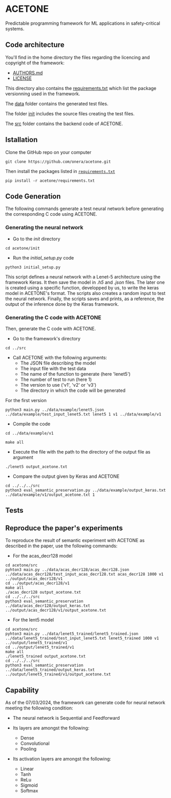 # ACETONE
Predictable programming framework for ML applications in safety-critical systems.

## Code architecture

You'll find in the home directory the files regarding the licencing and copyright of the framework:

* [AUTHORS.md](./AUTHORS.md)
* [LICENSE](./LICENSE)

This directory also contains the [requirements.txt](./requirements.txt) which list the package versionning used in the framework.

The [data](./data/) folder contains the generated test files.

The folder [init](./init/) includes the source files creating the test files.

The [src](./src/) folder contains the backend code of ACETONE.

## Istallation
Clone the GitHub repo on your computer

```
git clone https://github.com/onera/acetone.git
```

Then install the packages listed in [`requirements.txt`](./requirements.txt)

```
pip install -r acetone/requirements.txt
```


## Code Generation

The following commands generate a test neural network before generating the corresponding C code using ACETONE.

### Generating the neural network

* Go to the *init* directory
```
cd acetone/init
```

* Run the *initial_setup.py* code
```
python3 initial_setup.py
```

This script defines a neural network with a Lenet-5 architecture using the framework Keras. It then save the model in *.h5* and *.json* files. The later one is created using a specific function, developped by us, to write the keras model in ACETONE's format. The scripts also creates a random input to test the neural network. Finally, the scripts saves and prints, as a reference, the output of the inference done by the Keras framework.

### Generating the C code with ACETONE

Then, generate the C code with ACETONE.

* Go to the framework's directory
```
cd ../src
```

* Call ACETONE with the following arguments:
  * The JSON file describing the model
  * The input file with the test data
  * The name of the function to generate (here 'lenet5')
  * The number of test to run (here 1)
  * The version to use ('v1', 'v2' or 'v3')
  * The directory in which the code will be generated

For the first version
```
python3 main.py ../data/example/lenet5.json ../data/example/test_input_lenet5.txt lenet5 1 v1 ../data/example/v1
```

* Compile the code
```
cd ../data/example/v1
```
```
make all
```

* Execute the file with the path to the directory of the output file as argument
```
./lenet5 output_acetone.txt
```

* Compare the output given by Keras and ACETONE
```
cd ../../../src
python3 eval_semantic_preservation.py ../data/example/output_keras.txt ../data/example/v1/output_acetone.txt 1
```


## Tests



## Reproduce the paper's experiments

To reproduce the result of semantic experiment with ACETONE as described in the paper, use the following commands:

* For the acas_decr128 model
```
cd acetone/src
pyhton3 main.py ../data/acas_decr128/acas_decr128.json ../data/acas_decr128/test_input_acas_decr128.txt acas_decr128 1000 v1 ../output/acas_decr128/v1
cd ../output/acas_decr128/v1
make all
./acas_decr128 output_acetone.txt
cd ../../../src
python3 eval_semantic_preservation ../data/acas_decr128/output_keras.txt ../output/acas_decr128/v1/output_acetone.txt
```

* For the lent5 model

```
cd acetone/src
pyhton3 main.py ../data/lenet5_trained/lenet5_trained.json ../data/lenet5_trained/test_input_lenet5.txt lenet5_trained 1000 v1 ../output/lenet5_trained/v1
cd ../output/lenet5_trained/v1
make all
./lenet5_trained output_acetone.txt
cd ../../../src
python3 eval_semantic_preservation ../data/lenet5_trained/output_keras.txt ../output/lenet5_trained/v1/output_acetone.txt
```

## Capability

As of the 07/03/2024, the framework can generate code for neural network meeting the following condition:

* The neural network is Sequential and Feedforward
* Its layers are amongst the following:
  * Dense
  * Convolutional
  * Pooling

* Its activation layers are amongst the following:
  * Linear
  * Tanh
  * ReLu
  * Sigmoid
  * Softmax
